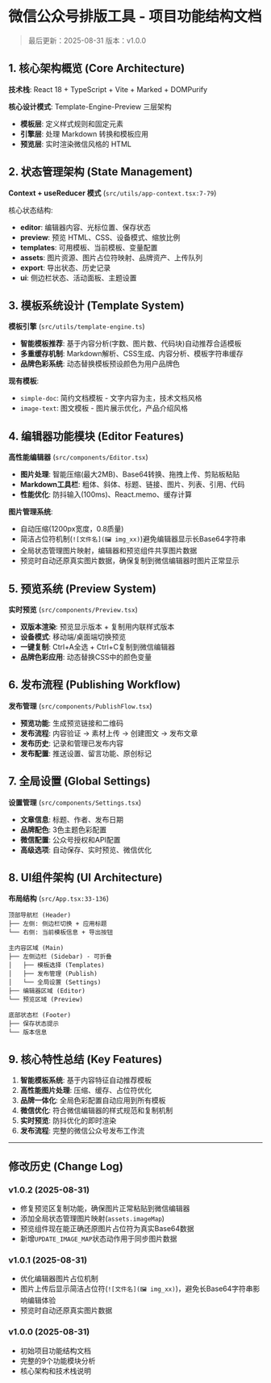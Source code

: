 # 微信公众号排版工具 - 项目功能结构文档

> 最后更新：2025-08-31
> 版本：v1.0.0

## 1. 核心架构概览 (Core Architecture)

**技术栈**: React 18 + TypeScript + Vite + Marked + DOMPurify

**核心设计模式**: Template-Engine-Preview 三层架构
- **模板层**: 定义样式规则和固定元素
- **引擎层**: 处理 Markdown 转换和模板应用  
- **预览层**: 实时渲染微信风格的 HTML

## 2. 状态管理架构 (State Management)

**Context + useReducer 模式** (`src/utils/app-context.tsx:7-79`)

核心状态结构:
- **editor**: 编辑器内容、光标位置、保存状态
- **preview**: 预览 HTML、CSS、设备模式、缩放比例  
- **templates**: 可用模板、当前模板、变量配置
- **assets**: 图片资源、图片占位符映射、品牌资产、上传队列
- **export**: 导出状态、历史记录
- **ui**: 侧边栏状态、活动面板、主题设置

## 3. 模板系统设计 (Template System)

**模板引擎** (`src/utils/template-engine.ts`)
- **智能模板推荐**: 基于内容分析(字数、图片数、代码块)自动推荐合适模板
- **多重缓存机制**: Markdown解析、CSS生成、内容分析、模板字符串缓存
- **品牌色彩系统**: 动态替换模板预设颜色为用户品牌色

**现有模板**:
- `simple-doc`: 简约文档模板 - 文字内容为主，技术文档风格
- `image-text`: 图文模板 - 图片展示优化，产品介绍风格

## 4. 编辑器功能模块 (Editor Features)

**高性能编辑器** (`src/components/Editor.tsx`)
- **图片处理**: 智能压缩(最大2MB)、Base64转换、拖拽上传、剪贴板粘贴
- **Markdown工具栏**: 粗体、斜体、标题、链接、图片、列表、引用、代码
- **性能优化**: 防抖输入(100ms)、React.memo、缓存计算

**图片管理系统**:
- 自动压缩(1200px宽度，0.8质量)
- 简洁占位符机制(`![文件名](🖼️ img_xx)`)避免编辑器显示长Base64字符串
- 全局状态管理图片映射，编辑器和预览组件共享图片数据
- 预览时自动还原真实图片数据，确保复制到微信编辑器时图片正常显示

## 5. 预览系统 (Preview System)

**实时预览** (`src/components/Preview.tsx`)
- **双版本渲染**: 预览显示版本 + 复制用内联样式版本
- **设备模式**: 移动端/桌面端切换预览
- **一键复制**: Ctrl+A全选 + Ctrl+C复制到微信编辑器
- **品牌色彩应用**: 动态替换CSS中的颜色变量

## 6. 发布流程 (Publishing Workflow)

**发布管理** (`src/components/PublishFlow.tsx`)
- **预览功能**: 生成预览链接和二维码
- **发布流程**: 内容验证 → 素材上传 → 创建图文 → 发布文章
- **发布历史**: 记录和管理已发布内容
- **发布配置**: 推送设置、留言功能、原创标记

## 7. 全局设置 (Global Settings)

**设置管理** (`src/components/Settings.tsx`)
- **文章信息**: 标题、作者、发布日期
- **品牌配色**: 3色主题色彩配置
- **微信配置**: 公众号授权和API配置
- **高级选项**: 自动保存、实时预览、微信优化

## 8. UI组件架构 (UI Architecture)

**布局结构** (`src/App.tsx:33-136`)
```
顶部导航栏 (Header)
├── 左侧: 侧边栏切换 + 应用标题
└── 右侧: 当前模板信息 + 导出按钮

主内容区域 (Main)
├── 左侧边栏 (Sidebar) - 可折叠
│   ├── 模板选择 (Templates)
│   ├── 发布管理 (Publish)  
│   └── 全局设置 (Settings)
├── 编辑器区域 (Editor)
└── 预览区域 (Preview)

底部状态栏 (Footer)
├── 保存状态提示
└── 版本信息
```

## 9. 核心特性总结 (Key Features)

1. **智能模板系统**: 基于内容特征自动推荐模板
2. **高性能图片处理**: 压缩、缓存、占位符优化
3. **品牌一体化**: 全局色彩配置自动应用到所有模板
4. **微信优化**: 符合微信编辑器的样式规范和复制机制
5. **实时预览**: 防抖优化的即时渲染
6. **发布流程**: 完整的微信公众号发布工作流

---

## 修改历史 (Change Log)

### v1.0.2 (2025-08-31)
- 修复预览区复制功能，确保图片正常粘贴到微信编辑器
- 添加全局状态管理图片映射(`assets.imageMap`)
- 预览组件现在能正确还原图片占位符为真实Base64数据
- 新增`UPDATE_IMAGE_MAP`状态动作用于同步图片数据

### v1.0.1 (2025-08-31)
- 优化编辑器图片占位机制
- 图片上传后显示简洁占位符(`![文件名](🖼️ img_xx)`)，避免长Base64字符串影响编辑体验
- 预览时自动还原真实图片数据

### v1.0.0 (2025-08-31)
- 初始项目功能结构文档
- 完整的9个功能模块分析
- 核心架构和技术栈说明